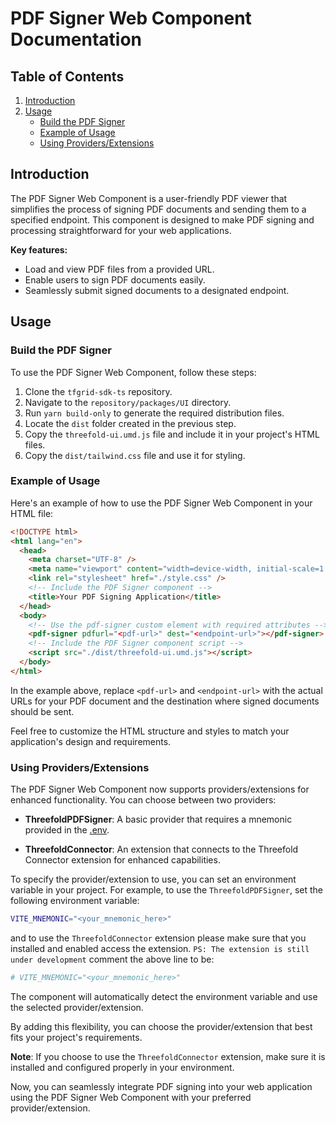 # PDF Signer Web Component Documentation

## Table of Contents

1. [Introduction](#introduction)
2. [Usage](#usage)
   - [Build the PDF Signer](#build-the-pdf-signer)
   - [Example of Usage](#example-of-usage)
   - [Using Providers/Extensions](#using-providers-extensions)

## Introduction

The PDF Signer Web Component is a user-friendly PDF viewer that simplifies the process of signing PDF documents and sending them to a specified endpoint. This component is designed to make PDF signing and processing straightforward for your web applications.

**Key features:**

- Load and view PDF files from a provided URL.
- Enable users to sign PDF documents easily.
- Seamlessly submit signed documents to a designated endpoint.

## Usage

### Build the PDF Signer

To use the PDF Signer Web Component, follow these steps:

1. Clone the `tfgrid-sdk-ts` repository.
2. Navigate to the `repository/packages/UI` directory.
3. Run `yarn build-only` to generate the required distribution files.
4. Locate the `dist` folder created in the previous step.
5. Copy the `threefold-ui.umd.js` file and include it in your project's HTML files.
6. Copy the `dist/tailwind.css` file and use it for styling.

### Example of Usage

Here's an example of how to use the PDF Signer Web Component in your HTML file:

```html
<!DOCTYPE html>
<html lang="en">
  <head>
    <meta charset="UTF-8" />
    <meta name="viewport" content="width=device-width, initial-scale=1.0" />
    <link rel="stylesheet" href="./style.css" />
    <!-- Include the PDF Signer component -->
    <title>Your PDF Signing Application</title>
  </head>
  <body>
    <!-- Use the pdf-signer custom element with required attributes -->
    <pdf-signer pdfurl="<pdf-url>" dest="<endpoint-url>"></pdf-signer>
    <!-- Include the PDF Signer component script -->
    <script src="./dist/threefold-ui.umd.js"></script>
  </body>
</html>
```

In the example above, replace `<pdf-url>` and `<endpoint-url>` with the actual URLs for your PDF document and the destination where signed documents should be sent.

Feel free to customize the HTML structure and styles to match your application's design and requirements.

### Using Providers/Extensions

The PDF Signer Web Component now supports providers/extensions for enhanced functionality. You can choose between two providers:

- **ThreefoldPDFSigner**: A basic provider that requires a mnemonic provided in the [.env](../.env).

- **ThreefoldConnector**: An extension that connects to the Threefold Connector extension for enhanced capabilities.

To specify the provider/extension to use, you can set an environment variable in your project. For example, to use the `ThreefoldPDFSigner`, set the following environment variable:

```bash
VITE_MNEMONIC="<your_mnemonic_here>"
```

and to use the `ThreefoldConnector` extension please make sure that you installed and enabled access the extension. `PS: The extension is still under development`
comment the above line to be:

```bash
# VITE_MNEMONIC="<your_mnemonic_here>"
```

The component will automatically detect the environment variable and use the selected provider/extension.

By adding this flexibility, you can choose the provider/extension that best fits your project's requirements.

**Note**: If you choose to use the `ThreefoldConnector` extension, make sure it is installed and configured properly in your environment.

Now, you can seamlessly integrate PDF signing into your web application using the PDF Signer Web Component with your preferred provider/extension.
